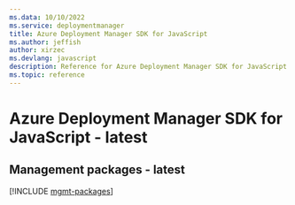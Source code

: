 ```yaml
---
ms.data: 10/10/2022
ms.service: deploymentmanager
title: Azure Deployment Manager SDK for JavaScript
ms.author: jeffish
author: xirzec
ms.devlang: javascript
description: Reference for Azure Deployment Manager SDK for JavaScript
ms.topic: reference
---
```

# Azure Deployment Manager SDK for JavaScript - latest

## Management packages - latest
[!INCLUDE [mgmt-packages](deployment-manager-mgmt-index.md)]